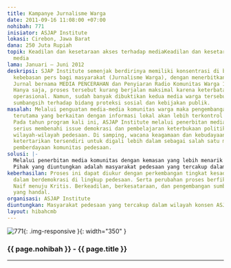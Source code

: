 ```yaml
---
title: Kampanye Jurnalisme Warga
date: 2011-09-16 11:08:00 +07:00
nohibah: 771
inisiator: ASJAP Institute
lokasi: Cirebon, Jawa Barat
dana: 250 Juta Rupiah
topik: Keadilan dan kesetaraan akses terhadap mediaKeadilan dan kesetaraan akses terhadap
  media
lama: Januari – Juni 2012
deskripsi: SJAP Institute semenjak berdirinya memiliki konsentrasi di bidang kampanye
  kebebasan pers bagi masyarakat (Jurnalisme Warga), dengan menerbitkan Buletin dan
  Jurnal bernama MEDIA PENCERAHAN dan Penyiaran Radio Komunitas Warga 107.7 AIN FM.
  Hanya saja, proses tersebut kurang berjalan maksimal karena keterbatasan anggaran
  operasional. Namun, sudah banyak dibuktikan kedua media warga tersebut telah memberikan
  sumbangsih terhadap bidang proteksi sosial dan kebijakan publik.
masalah: Melalui penguatan media-media komunitas warga maka pengembangan masyarakat
  terutama yang berkaitan dengan informasi lokal akan lebih terkontrol dan tersikapi.
  Pada tahun program kali ini, ASJAP Institute melalui penerbitan media komunitasnya
  serius membenahi issue demokrasi dan pembelajaran keterbukaan politik lokal pada
  wilayah-wilayah pedesaan. Di samping, wacana keagamaan dan kebudayaan juga menjadi
  ketertarikan tersendiri untuk digali lebih dalam sebagai salah satu media kampanye
  pemberdayaan komunitas pedesaan.
solusi: |-
  Melalui penerbitan media komunitas dengan kemasan yang lebih menarik dan terjamin, maka hal tersebut akan lebih dihargai sebagai produk bersama warga. Sehingga produk tersebut dapat lebih dijadikan warga sebagai media penampung aspirasi dalam hal-hal yang berkaitan dengan bidang kebijakan publik. Dalam hal ini, ASJAP Institute menawarkan penguatan komunitas melalui penerbtan buletin berkala, workshop, konten-konten lokal, dan talkshow melalui penyiaran radio warga.
  Pihak yang diuntungkan adalah masyarakat pedesaan yang tercakup dalam wilayah konsen ASJAP Institute, yakni, Kec. Astanajapura Kab. Cirebon Prop. Jawa Barat.
keberhasilan: Proses ini dapat diukur dengan perkembangan tingkat kesadaran warga
  dalam berdemokrasi di lingkup pedesaan. Serta perubahan proses berfikir dari kesadaran
  Naif menuju Kritis. Berkeadilan, berkesataraan, dan pengembangan sumber daya manusia
  yang handal.
organisasi: ASJAP Institute
diuntungkan: Masyarakat pedesaan yang tercakup dalam wilayah konsen ASJAP Institute, yakni, Kec. Astanajapura Kab. Cirebon Prop. Jawabarat
layout: hibahcmb
---
```


![771](/static/img/hibahcmb/771.png){: .img-responsive }{: width="350" }

### {{ page.nohibah }} - {{ page.title }}

---
